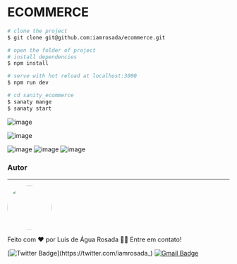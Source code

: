 
# ECOMMERCE

```bash
# clone the project
$ git clone git@github.com:iamrosada/ecommerce.git

# open the folder of project
# install dependencies
$ npm install

# serve with hot reload at localhost:3000
$ npm run dev

# cd sanity_ecommerce
$ sanaty mange
$ sanaty start

```
![image](https://user-images.githubusercontent.com/59142372/184415376-554e9459-f66e-40fa-9abc-088c2e81ce34.png)


![image](https://user-images.githubusercontent.com/59142372/184415415-8e95f619-70bd-40d1-8f8d-c973051af233.png)

![image](https://user-images.githubusercontent.com/59142372/184415490-219aad7e-d36e-4c67-a062-2693647205b7.png)
![image](https://user-images.githubusercontent.com/59142372/184415604-64b4d685-fd8e-4de6-a2f3-968fb5ae6a39.png)
![image](https://user-images.githubusercontent.com/59142372/184415685-b20526db-a929-4bbc-bbe2-ec62a7e76e06.png)

### Autor

---

 <img style="border-radius: 50%;" src="https://avatars.githubusercontent.com/u/59142372?v=4" width="100px;" alt=""/>
 <br />


Feito com ❤️ por Luis de Água Rosada 👋🏽 Entre em contato!

[![Twitter Badge](https://img.shields.io/badge/-@iamrosada_-1ca0f1?style=flat-square&labelColor=1ca0f1&logo=twitter&logoColor=white&link=https://twitter.com/iamrosada_)](https://twitter.com/iamrosada_)
[![Gmail Badge](https://img.shields.io/badge/-luisrosada@mail.ru-c14438?style=flat-square&logo=Gmail&logoColor=white&link=mailto:luisrosada@mail.ru)](mailto:luisrosada@mail.ru)
